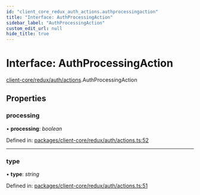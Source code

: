 ```yaml
---
id: "client_core_redux_auth_actions.authprocessingaction"
title: "Interface: AuthProcessingAction"
sidebar_label: "AuthProcessingAction"
custom_edit_url: null
hide_title: true
---
```


# Interface: AuthProcessingAction

[client-core/redux/auth/actions](../modules/client_core_redux_auth_actions.md).AuthProcessingAction

## Properties

### processing

• **processing**: *boolean*

Defined in: [packages/client-core/redux/auth/actions.ts:52](https://github.com/xr3ngine/xr3ngine/blob/5c3dcaef1/packages/client-core/redux/auth/actions.ts#L52)

___

### type

• **type**: *string*

Defined in: [packages/client-core/redux/auth/actions.ts:51](https://github.com/xr3ngine/xr3ngine/blob/5c3dcaef1/packages/client-core/redux/auth/actions.ts#L51)
